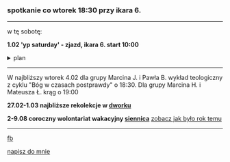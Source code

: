 ### spotkanie co wtorek 18:30 przy ikara 6.


------

w tę sobotę:

**1.02 'yp saturday' - zjazd, ikara 6. start 10:00** <br>
<details>
<summary>plan</summary>
  
  
10:00 rozważanie (30 min.)<br>
  
10:30 msza św. (45 min.)<br>

11:30 św. josemaría escrivá - skarb kościoła. praca z
multimedialną wersją najnowszej biografii świętego codzienności. (45 min.)<br>

12:15 przerwa kawowa. (30 min.)<br>

12:45 natura krzyczy o Bogu. wykład w ramach serii “bóg w
czasach postprawdy”. (45 min)<br>

14:00 obiad. (30 min.)<br>

14:30 siennica 2020 - jak mogę pomóc zdolnej młodzieży? -
prezentacja naszego projektu wolontariackiego. omówienie kalendarza
wyjazdów i formacji na najbliższe pół roku. (45 min.)<br>

zakończenie błogosławieństwem
</details>

------

W najbliższy wtorek 4.02 dla grupy Marcina J. i Pawła B. wykład teologiczny z cyklu "Bóg w czasach postprawdy" o 18:30.
Dla grupy Marcina H. i Mateusza Ł. krąg o 19:00

**27.02-1.03 najbliższe rekolekcje w [dworku](https://goo.gl/maps/iMpisaQaSDbGV1T49)**

**2-9.08 coroczny wolontariat wakacyjny [siennica](https://goo.gl/maps/oir1wwNkufv1N8h68)**
[zobacz jak było rok temu](https://youtu.be/uP36kN5RhqY)

------
[fb](https://www.facebook.com/%C5%9Awi%C4%99to%C5%9B%C4%87-w-wielkim-mie%C5%9Bcie-100984374613925/?modal=admin_todo_tour)

<a href="mailto:marcin.jagielowicz@gmail.com">napisz do mnie</a>

